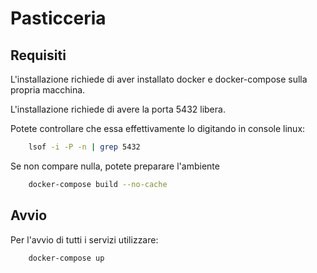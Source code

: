 # Pasticceria

## Requisiti

L'installazione richiede di aver installato docker e docker-compose sulla propria macchina.

L'installazione richiede di avere la porta 5432 libera.

Potete controllare che essa effettivamente lo digitando in console linux:

```bash
    lsof -i -P -n | grep 5432
```

Se non compare nulla, potete preparare l'ambiente

```bash
    docker-compose build --no-cache 
```

## Avvio

Per l'avvio di tutti i servizi utilizzare:

```bash
    docker-compose up
```
